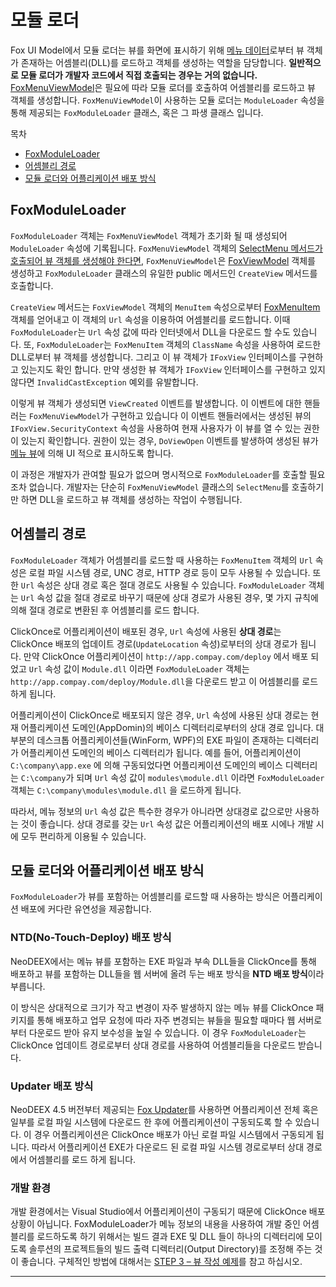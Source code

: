 # 모듈 로더

Fox UI Model에서 모듈 로더는 뷰를 화면에 표시하기 위해 [메뉴 데이터](menudata.md#FoxMenuItem)로부터 뷰 객체가 존재하는 어셈블리(DLL)를 로드하고 객체를 생성하는 역할을 담당합니다. **일반적으로 모듈 로더가 개발자 코드에서 직접 호출되는 경우는 거의 없습니다.** [FoxMenuViewModel](menuview.md#FoxMenuViewModel)은 필요에 따라 모듈 로더를 호출하여 어셈블리를 로드하고 뷰 객체를 생성합니다. `FoxMenuViewModel`이 사용하는 모듈 로더는 `ModuleLoader` 속성을 통해 제공되는 `FoxModuleLoader` 클래스, 혹은 그 파생 클래스 입니다.

목차

* [FoxModuleLoader](#FoxModuleLoader)
* [어셈블리 경로](#어셈블리-경로)
* [모듈 로더와 어플리케이션 배포 방식](#모듈-로더와-어플리케이션-배포-방식)

## FoxModuleLoader

`FoxModuleLoader` 객체는 `FoxMenuViewModel` 객체가 초기화 될 때 생성되어 `ModuleLoader` 속성에 기록됩니다. `FoxMenuViewModel` 객체의 [SelectMenu 메서드가 호출되어 뷰 객체를 생성해야 한다면](menuview.md#메뉴-Action---Open), `FoxMenuViewModel`은 [FoxViewModel](view.md#FoxViewModel) 객체를 생성하고 `FoxModuleLoader` 클래스의 유일한 public 메서드인 `CreateView` 메서드를 호출합니다.

`CreateView` 메서드는 `FoxViewModel` 객체의 `MenuItem` 속성으로부터 [FoxMenuItem](menudata.md#FoxMenuItem) 객체를 얻어내고 이 객체의 `Url` 속성을 이용하여 어셈블리를 로드합니다. 이때 `FoxModuleLoader`는 `Url` 속성 값에 따라 인터넷에서 DLL을 다운로드 할 수도 있습니다. 또, `FoxModuleLoader`는 `FoxMenuItem` 객체의 `ClassName` 속성을 사용하여 로드한 DLL로부터 뷰 객체를 생성합니다. 그리고 이 뷰 객체가 `IFoxView` 인터페이스를 구현하고 있는지도 확인 합니다. 만약 생성한 뷰 객체가 `IFoxView` 인터페이스를 구현하고 있지 않다면 `InvalidCastException` 예외를 유발합니다.

이렇게 뷰 객체가 생성되면 `ViewCreated` 이벤트를 발생합니다. 이 이벤트에 대한 핸들러는 `FoxMenuViewModel`가 구현하고 있습니다 이 이벤트 핸들러에서는 생성된 뷰의 `IFoxView.SecurityContext` 속성을 사용하여 현재 사용자가 이 뷰를 열 수 있는 권한이 있는지 확인합니다. 권한이 있는 경우, `DoViewOpen` 이벤트를 발생하여 생성된 뷰가 [메뉴 뷰](menuview.md)에 의해 UI 적으로 표시하도록 합니다.

이 과정은 개발자가 관여할 필요가 없으며 명시적으로 `FoxModuleLoader`를 호출할 필요 조차 없습니다. 개발자는 단순히 `FoxMenuViewModel` 클래스의 `SelectMenu`를 호출하기만 하면 DLL을 로드하고 뷰 객체를 생성하는 작업이 수행됩니다.

## 어셈블리 경로

`FoxModuleLoader` 객체가 어셈블리를 로드할 때 사용하는 `FoxMenuItem` 객체의 `Url` 속성은 로컬 파일 시스템 경로, UNC 경로, HTTP 경로 등이 모두 사용될 수 있습니다. 또한 `Url` 속성은 상대 경로 혹은 절대 경로도 사용될 수 있습니다. `FoxModuleLoader` 객체는 `Url` 속성 값을 절대 경로로 바꾸기 때문에 상대 경로가 사용된 경우, 몇 가지 규칙에 의해 절대 경로로 변환된 후 어셈블리를 로드 합니다.

ClickOnce로 어플리케이션이 배포된 경우, `Url` 속성에 사용된 **상대 경로**는 ClickOnce 배포의 업데이트 경로(`UpdateLocation` 속성)로부터의 상대 경로가 됩니다. 만약 ClickOnce 어플리케이션이 `http://app.compay.com/deploy` 에서 배포 되었고 `Url` 속성 값이 `Module.dll` 이라면 `FoxModuleLoader` 객체는 `http://app.compay.com/deploy/Module.dll`을 다운로드 받고 이 어셈블리를 로드 하게 됩니다.

어플리케이션이 ClickOnce로 배포되지 않은 경우, `Url` 속성에 사용된 상대 경로는 현재 어플리케이션 도메인(AppDomin)의 베이스 디렉터리로부터의 상대 경로 입니다. 대부분의 데스크톱 어플리케이션들(WinForm, WPF)의 EXE 파일이 존재하는 디렉터리가 어플리케이션 도메인의 베이스 디렉터리가 됩니다. 예를 들어, 어플리케이션이 `C:\company\app.exe` 에 의해 구동되었다면 어플리케이션 도메인의 베이스 디렉터리는 `C:\company`가 되며 `Url` 속성 값이 `modules\module.dll` 이라면 `FoxModuleLoader` 객체는 `C:\company\modules\module.dll` 을 로드하게 됩니다.

따라서, 메뉴 정보의 `Url` 속성 값은 특수한 경우가 아니라면 상대경로 값으로만 사용하는 것이 좋습니다. 상대 경로를 갖는 `Url` 속성 값은 어플리케이션의 배포 시에나 개발 시에 모두 편리하게 이용될 수 있습니다.

## 모듈 로더와 어플리케이션 배포 방식

`FoxModuleLoader`가 뷰를 포함하는 어셈블리를 로드할 때 사용하는 방식은 어플리케이션 배포에 커다란 유연성을 제공합니다.

### NTD(No-Touch-Deploy) 배포 방식

NeoDEEX에서는 메뉴 뷰를 포함하는 EXE 파일과 부속 DLL들을 ClickOnce를 통해 배포하고 뷰를 포함하는 DLL들을 웹 서버에 올려 두는 배포 방식을 **NTD 배포 방식**이라 부릅니다.

이 방식은 상대적으로 크기가 작고 변경이 자주 발생하지 않는 메뉴 뷰를 ClickOnce 패키지를 통해 배포하고 업무 요청에 따라 자주 변경되는 뷰들을 필요할 때마다 웹 서버로부터 다운로드 받아 유지 보수성을 높일 수 있습니다. 이 경우 `FoxModuleLoader`는 ClickOnce 업데이트 경로로부터 상대 경로를 사용하여 어셈블리들을 다운로드 받습니다.

### Updater 배포 방식

NeoDEEX 4.5 버전부터 제공되는 [Fox Updater](/updater/introduction.md)를 사용하면 어플리케이션 전체 혹은 일부를 로컬 파일 시스템에 다운로드 한 후에 어플리케이션이 구동되도록 할 수 있습니다. 이 경우 어플리케이션은 ClickOnce 배포가 아닌 로컬 파일 시스템에서 구동되게 됩니다. 따라서 어플리케이션 EXE가 다운로드 된 로컬 파일 시스템 경로로부터 상대 경로에서 어셈블리를 로드 하게 됩니다.

### 개발 환경

개발 환경에서는 Visual Studio에서 어플리케이션이 구동되기 때문에 ClickOnce 배포 상황이 아닙니다. FoxModuleLoader가 메뉴 정보의 내용을 사용하여 개발 중인 어셈블리를 로드하도록 하기 위해서는 빌드 결과 EXE 및 DLL 들이 하나의 디렉터리에 모이도록 솔루션의 프로젝트들의 빌드 출력 디렉터리(Output Directory)를 조정해 주는 것이 좋습니다. 구체적인 방법에 대해서는 [STEP 3 – 뷰 작성 예제](tutorial.md#STEP-3-–-뷰-작성)를 참고 하십시오.

---